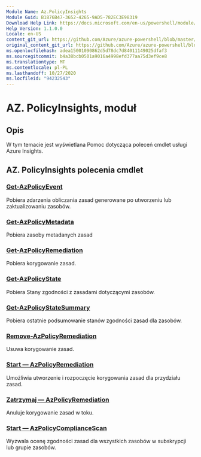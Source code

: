 ```yaml
---
Module Name: Az.PolicyInsights
Module Guid: B1876B47-3652-4265-9AD5-782EC3E98319
Download Help Link: https://docs.microsoft.com/en-us/powershell/module/az.policyinsights
Help Version: 1.1.0.0
Locale: en-US
content_git_url: https://github.com/Azure/azure-powershell/blob/master/src/PolicyInsights/PolicyInsights/help/Az.PolicyInsights.md
original_content_git_url: https://github.com/Azure/azure-powershell/blob/master/src/PolicyInsights/PolicyInsights/help/Az.PolicyInsights.md
ms.openlocfilehash: adea15001090862d5d78dc7d84011149025dfaf3
ms.sourcegitcommit: b4a38bcb0501a9016a4998efd377aa75d3ef9ce8
ms.translationtype: MT
ms.contentlocale: pl-PL
ms.lasthandoff: 10/27/2020
ms.locfileid: "94232543"
---
```

# AZ. PolicyInsights, moduł
## Opis
W tym temacie jest wyświetlana Pomoc dotycząca poleceń cmdlet usługi Azure Insights.

## AZ. PolicyInsights polecenia cmdlet
### [Get-AzPolicyEvent](Get-AzPolicyEvent.md)
Pobiera zdarzenia obliczania zasad generowane po utworzeniu lub zaktualizowaniu zasobów.

### [Get-AzPolicyMetadata](Get-AzPolicyMetadata.md)
Pobiera zasoby metadanych zasad

### [Get-AzPolicyRemediation](Get-AzPolicyRemediation.md)
Pobiera korygowanie zasad.

### [Get-AzPolicyState](Get-AzPolicyState.md)
Pobiera Stany zgodności z zasadami dotyczącymi zasobów.

### [Get-AzPolicyStateSummary](Get-AzPolicyStateSummary.md)
Pobiera ostatnie podsumowanie stanów zgodności zasad dla zasobów.

### [Remove-AzPolicyRemediation](Remove-AzPolicyRemediation.md)
Usuwa korygowanie zasad.

### [Start — AzPolicyRemediation](Start-AzPolicyRemediation.md)
Umożliwia utworzenie i rozpoczęcie korygowania zasad dla przydziału zasad.

### [Zatrzymaj — AzPolicyRemediation](Stop-AzPolicyRemediation.md)
Anuluje korygowanie zasad w toku.

### [Start — AzPolicyComplianceScan](Start-AzPolicyComplianceScan.md)
Wyzwala ocenę zgodności zasad dla wszystkich zasobów w subskrypcji lub grupie zasobów.

